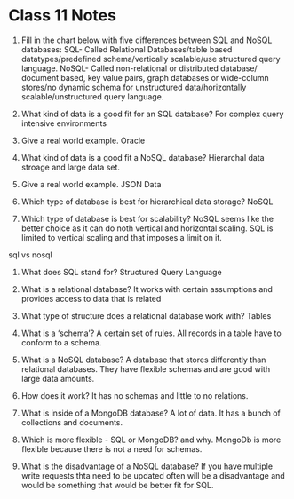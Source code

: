 # Class 11 Notes

1. Fill in the chart below with five differences between SQL and NoSQL databases:
SQL- Called Relational Databases/table based datatypes/predefined schema/vertically scalable/use structured query language.
NoSQL- Called non-relational or distributed database/ document based, key value pairs, graph databases or wide-column stores/no dynamic schema for unstructured data/horizontally scalable/unstructured query language.

2. What kind of data is a good fit for an SQL database?
For complex query intensive environments

3. Give a real world example.
Oracle

4. What kind of data is a good fit a NoSQL database?
Hierarchal data stroage and large data set.

5. Give a real world example.
JSON Data

6. Which type of database is best for hierarchical data storage?
NoSQL
7. Which type of database is best for scalability?
NoSQL seems like the better choice as it can do noth vertical and horizontal scaling. SQL is limited to vertical scaling and that imposes a limit on it.

sql vs nosql

1. What does SQL stand for?
Structured Query Language

2. What is a relational database?
It works with certain assumptions and provides access to data that is related

3. What type of structure does a relational database work with?
Tables

4. What is a ‘schema’?
A certain set of rules. All records in a table have to conform to a schema.

5. What is a NoSQL database?
A database that stores differently than relational databases. They have flexible schemas and are good with large data amounts.

6. How does it work?
It has no schemas and little to no relations. 

7. What is inside of a MongoDB database?
A lot of data. It has a bunch of collections and documents.

8. Which is more flexible - SQL or MongoDB? and why.
MongoDb is more flexible because there is not a need for schemas.

9. What is the disadvantage of a NoSQL database?
If you have multiple write requests thta need to be updated often will be a disadvantage and would be something that would be better fit for SQL.
